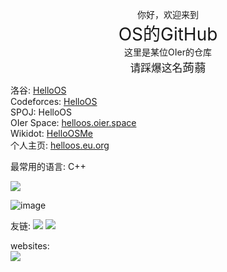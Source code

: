 <p align="center">
你好，欢迎来到<br>
<span style="font-size:200%;">OS的GitHub</span><br>
这里是某位OIer的仓库<br>
<span style="font-size:120%;">请踩爆这名<span style="font-size:111%;">蒟蒻</span></span><br>
</p>

洛谷: [HelloOS](https://luogu.com.cn/user/755022)  
Codeforces: [HelloOS](https://codeforces.com/profile/HelloOS)  
SPOJ: HelloOS  
OIer Space: [helloos.oier.space](https://helloos.oier.space/)  
Wikidot: [HelloOSMe](http://www.wikidot.com/user:info/helloosme)  
个人主页: [helloos.eu.org](https://helloos.eu.org)

最常用的语言: C++

![](https://idage.rickyxrc.top/github/user?username=HelloOSMe)

![image](http://idage.rickyxrc.top/github/repo?username=HelloOSMe&repo=Py-Crawler)

友链: 
[![](https://avatars.githubusercontent.com/u/116557254?s=64&v=4)](https://github.com/yu22c0w0)
[![](https://avatars.githubusercontent.com/u/119715919?s=64&v=4)](https://github.com/MinecraftWindows11)

websites:  
[![](https://truthboard.wikidot.com/local--iosicon/iosicon.png?97600)](https://truthboard.wikidot.com)
